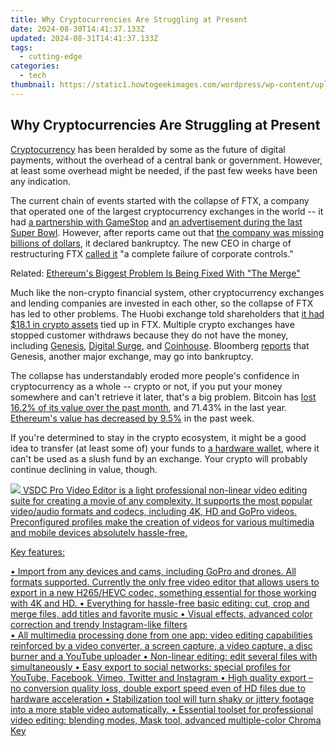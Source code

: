 ```yaml
---
title: Why Cryptocurrencies Are Struggling at Present
date: 2024-08-30T14:41:37.133Z
updated: 2024-08-31T14:41:37.133Z
tags:
  - cutting-edge
categories:
  - tech
thumbnail: https://static1.howtogeekimages.com/wordpress/wp-content/uploads/2022/11/Bitcoin.jpg
---
```


## Why Cryptocurrencies Are Struggling at Present

[Cryptocurrency](https://sim-unlock.techidaily.com/in-2024-top-11-free-apps-to-check-imei-on-itel-p40plus-phones-by-drfone-android/) has been heralded by some as the future of digital payments, without the overhead of a central bank or government. However, at least some overhead might be needed, if the past few weeks have been any indication.

 The current chain of events started with the collapse of FTX, a company that operated one of the largest cryptocurrency exchanges in the world -- it had [a partnership with GameStop](https://www.cnbc.com/2022/09/07/gamestop-gme-q2-2022-earnings.html) and [an advertisement during the last Super Bowl](https://www.anrdoezrs.net/links/3607085/type/dlg/sid/UUhtgUeUpU203528/https://www.youtube.com/watch?v=Ut3m9OK1c7Y). However, after reports came out that [the company was missing billions of dollars](https://www.coindesk.com/business/2022/11/07/ftx-ceo-sam-bankman-fried-denies-insolvency-rumors-as-binance-liquidates-ftt-token/), it declared bankruptcy. The new CEO in charge of restructuring FTX [called it](https://www.cnbc.com/2022/11/17/ftx-filing-reveals-slipshod-accounting-freewheeling-expenses-perks.html) "a complete failure of corporate controls."

Related: [Ethereum's Biggest Problem Is Being Fixed With "The Merge"](https://vimeo-videos.techidaily.com/new-unlocking-secrets-of-sending-mmc-films-to-vimeo/) 

 Much like the non-crypto financial system, other cryptocurrency exchanges and lending companies are invested in each other, so the collapse of FTX has led to other problems. The Huobi exchange told shareholders that [it had $18.1 in crypto assets](https://web3isgoinggreat.com/?id=huobi-exchange-announces-18-1-million-is-locked-on-ftx-mostly-customer-funds) tied up in FTX. Multiple crypto exchanges have stopped customer withdraws because they do not have the money, including [Genesis](https://www.coindesk.com/business/2022/11/16/genesis-crypto-lending-unit-is-halting-customer-withdrawals-in-wake-of-ftx-collapse/), [Digital Surge](https://www.sheppnews.com.au/aap-finance/aust-crypto-exchange-suspends-withdrawals/), and [Coinhouse](https://web3isgoinggreat.com/?id=coinhouse-suspends-savings-accounts-due-to-genesis-suspension-due-to-ftx-collapse). Bloomberg [reports](https://www.bloomberg.com/news/articles/2022-11-21/crypto-firm-genesis-warns-of-possible-bankruptcy-without-funding) that Genesis, another major exchange, may go into bankruptcy.

 The collapse has understandably eroded more people's confidence in cryptocurrency as a whole -- crypto or not, if you put your money somewhere and can't retrieve it later, that's a big problem. Bitcoin has [lost 16.2% of its value over the past month](https://www.coinbase.com/price/bitcoin), and 71.43% in the last year. [Ethereum's value has decreased by 9.5%](https://www.coinbase.com/price/ethereum) in the past week.

 If you're determined to stay in the crypto ecosystem, it might be a good idea to transfer (at least some of) your funds to [a hardware wallet](https://youtube-videos.techidaily.com/2024-approved-elevate-your-channels-templates-at-no-charge/), where it can't be used as a slush fund by an exchange. Your crypto will probably continue declining in value, though.

<ins class="adsbygoogle"
     style="display:block"
     data-ad-format="autorelaxed"
     data-ad-client="ca-pub-7571918770474297"
     data-ad-slot="1223367746"></ins>



<ins class="adsbygoogle"
     style="display:block"
     data-ad-client="ca-pub-7571918770474297"
     data-ad-slot="8358498916"
     data-ad-format="auto"
     data-full-width-responsive="true"></ins>



<!-- affiliate ads begin -->
<a href="https://secure.2checkout.com/order/checkout.php?PRODS=4693127&QTY=1&AFFILIATE=108875&CART=1"><img src="https://www.videosoftdev.com/images/video_editor/screenshots/1.jpg" border="0">
VSDC Pro Video Editor is a light professional non-linear video editing suite for creating a movie of any complexity. It supports the most popular video/audio formats and codecs, including 4K, HD and GoPro videos. Preconfigured profiles make the creation of videos for various multimedia and mobile devices absolutely hassle-free.

Key features:

•	Import from any devices and cams, including GoPro and drones. All formats supported. Сurrently the only free video editor that allows users to export in a new H265/HEVC codec, something essential for those working with 4K and HD.
•	Everything for hassle-free basic editing: cut, crop and merge files, add titles and favorite music
•	Visual effects, advanced color correction and trendy Instagram-like filters   
•	All multimedia processing done from one app: video editing capabilities reinforced by  a video converter, a screen capture, a video capture, a disc burner and a YouTube uploader
•	Non-linear editing: edit several files with simultaneously 
•	Easy export to social networks: special profiles for YouTube, Facebook, Vimeo, Twitter and Instagram
•	High quality export – no conversion quality loss, double export speed even of HD files due to hardware acceleration
•	Stabilization tool will turn shaky or jittery footage into a more stable video automatically. 
•	Essential toolset for professional video editing: blending modes, Mask tool, advanced multiple-color Chroma Key  
</a>
<!-- affiliate ads end -->